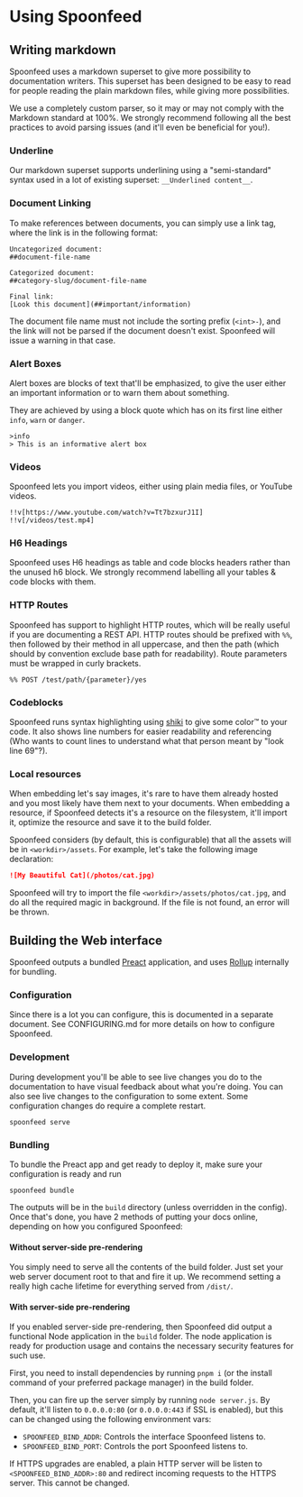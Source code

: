 # Using Spoonfeed
## Writing markdown
Spoonfeed uses a markdown superset to give more possibility to documentation writers. This superset has been designed
to be easy to read for people reading the plain markdown files, while giving more possibilities.

We use a completely custom parser, so it may or may not comply with the Markdown standard at 100%. We strongly
recommend following all the best practices to avoid parsing issues (and it'll even be beneficial for you!).

### Underline
Our markdown superset supports underlining using a "semi-standard" syntax used in a lot of existing superset:
`__Underlined content__`.

### Document Linking
To make references between documents, you can simply use a link tag, where the link is in the following format:
```
Uncategorized document:
##document-file-name

Categorized document:
##category-slug/document-file-name

Final link:
[Look this document](##important/information)
```

The document file name must not include the sorting prefix (`<int>-`), and the link will not be parsed if the document
doesn't exist. Spoonfeed will issue a warning in that case.

### Alert Boxes
Alert boxes are blocks of text that'll be emphasized, to give the user either an important information or to warn
them about something.

They are achieved by using a block quote which has on its first line either `info`, `warn` or `danger`.
```
>info
> This is an informative alert box
```

### Videos
Spoonfeed lets you import videos, either using plain media files, or YouTube videos.

```
!!v[https://www.youtube.com/watch?v=Tt7bzxurJ1I]
!!v[/videos/test.mp4]
```

### H6 Headings
Spoonfeed uses H6 headings as table and code blocks headers rather than the unused h6 block. We strongly recommend
labelling all your tables & code blocks with them.

### HTTP Routes
Spoonfeed has support to highlight HTTP routes, which will be really useful if you are documenting a REST API.
HTTP routes should be prefixed with `%%`, then followed by their method in all uppercase, and then the path (which
should by convention exclude base path for readability). Route parameters must be wrapped in curly brackets.

```
%% POST /test/path/{parameter}/yes
```

### Codeblocks
Spoonfeed runs syntax highlighting using [shiki](https://shiki.matsu.io/) to give some color:tm: to your code.
It also shows line numbers for easier readability and referencing (Who wants to count lines to understand what that
person meant by "look line 69"?).

### Local resources
When embedding let's say images, it's rare to have them already hosted and you most likely have them next to
your documents. When embedding a resource, if Spoonfeed detects it's a resource on the filesystem, it'll import
it, optimize the resource and save it to the build folder.

Spoonfeed considers (by default, this is configurable) that all the assets will be in `<workdir>/assets`. For example,
let's take the following image declaration:
```md
![My Beautiful Cat](/photos/cat.jpg)
```
Spoonfeed will try to import the file `<workdir>/assets/photos/cat.jpg`, and do all the required magic in background.
If the file is not found, an error will be thrown.

## Building the Web interface
Spoonfeed outputs a bundled [Preact](https://preactjs.com) application, and uses [Rollup](http://rollupjs.org)
internally for bundling.

### Configuration
Since there is a lot you can configure, this is documented in a separate document. See CONFIGURING.md for more details
on how to configure Spoonfeed.

### Development
During development you'll be able to see live changes you do to the documentation to have visual feedback about
what you're doing. You can also see live changes to the configuration to some extent. Some configuration changes
do require a complete restart.
```
spoonfeed serve
```

### Bundling
To bundle the Preact app and get ready to deploy it, make sure your configuration is ready and run
```
spoonfeed bundle
```
The outputs will be in the `build` directory (unless overridden in the config). Once that's done, you have 2 methods
of putting your docs online, depending on how you configured Spoonfeed:

#### Without server-side pre-rendering
You simply need to serve all the contents of the build folder. Just set your web server document root to that
and fire it up. We recommend setting a really high cache lifetime for everything served from `/dist/`.

#### With server-side pre-rendering
If you enabled server-side pre-rendering, then Spoonfeed did output a functional Node application in the
`build` folder. The node application is ready for production usage and contains the necessary security features
for such use.

First, you need to install dependencies by running `pnpm i` (or the install command of your preferred package
manager) in the build folder.

Then, you can fire up the server simply by running `node server.js`. By default, it'll listen to `0.0.0.0:80` (or
`0.0.0.0:443` if SSL is enabled), but this can be changed using the following environment vars:
 - `SPOONFEED_BIND_ADDR`: Controls the interface Spoonfeed listens to.
 - `SPOONFEED_BIND_PORT`: Controls the port Spoonfeed listens to.

If HTTPS upgrades are enabled, a plain HTTP server will be listen to `<SPOONFEED_BIND_ADDR>:80` and redirect incoming
requests to the HTTPS server. This cannot be changed.
